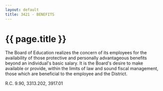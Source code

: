```yaml
---
layout: default
title: 3421 - BENEFITS
---
```


{{ page.title }}
================

The Board of Education realizes the concern of its employees for the
availability of those protective and personally advantageous benefits
beyond an individual's basic salary. It is the Board's desire to make
available or provide, within the limits of law and sound fiscal
management, those which are beneficial to the employee and the District.

R.C. 9.90, 3313.202, 3917.01
